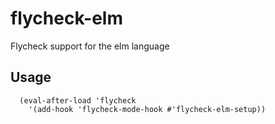 # flycheck-elm
Flycheck support for the elm language

## Usage
```
  (eval-after-load 'flycheck
    '(add-hook 'flycheck-mode-hook #'flycheck-elm-setup))
```
